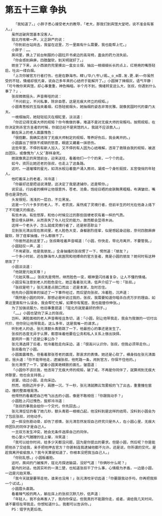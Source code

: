# 第五十三章 争执
        「我知道了。」小胖子悉心接受老大的教导，「老大，那我们到宾馆大堂吧，说不准会有客人。」
       虽然这破宾馆基本没客人。
       寇北月咳嗽一声，义正辞严的说：
       「你到前台站岗去，我留在这里，万一里面有什么需要，我也能帮上忙。」
       小胖子：……
       房间里，换上了前台制服的小圆拉开书桌边的高背椅，蛊虫的药力消失前。
       「你会感到麻痹，四肢酸软，到天明就好了。」
       她坐了下来，从小西装的兜里摸出一盒女士烟，抽出一根细细长长的点上，红艳艳的嘴唇轻启，吐出一缕白烟。
       「上次你被官方行者打伤，也是在静海市。精\/华/\书\/阁…_o_m首.发.更.新~~你虽然受的不轻，情绪却很亢奋，说自己多年来的心结终于能解开了。」小圆掸了掸烟灰，语气平静：「可今晚你来宾馆，却心事重重，神色晦暗。半个月不到，情绪转变这么大，张叔，你遇到什么事了？」.
       张叔微微摇头，声音嘶哑的说：
       「不问前尘，不问私事，除非自愿，这是无痕大师立的规矩。」
       小圆青葱般的玉指夹着烟，红唇轻抿烟头，她抽烟的姿态非常优雅，就像民国时代的豪门太太。
       一根烟抽完，她轻轻掐灭在烟缸里，淡淡道：
       「你还记得无痕大师的规矩？你今晚做的事，难道不是对无痕大师的背叛吗。按照规矩，在你决定刺杀官方圣者的时候，你就已经不是宾馆的人，我就不应该救人。」
       躺在床上的老人面露愧色：
       「很抱歉，我确实违背了无痕大师制定的规矩，等养好伤后，我会离开的。」
       小圆露出了恨铁不成钢的怒意，眼底又藏着一抹悲伤。
       这些年里，不停的有新人加入，又不停的有人因为心结难解，违背了救赎自我的规矩，被逐出团队，或像愧为‘人父’那样身死。
       她就像真正的宾馆前台，迎来送往，看着他们一个个的来，一个个的走。
       如今，资历比她还老的张叔，也走上了这条路。
       这时，一道璀璨的星光，如流水般沿着窗户涌入房间，凝成一个身形挺拔，五官俊俏的年轻人。
       他盯着床上的老者，冷冷道：
       「你最好还是把话说清楚，这决定了我是逮捕你，还是帮你。」
       说实话，行凶者的模样让他很意外，苍老、沧桑，饱经日晒的皮肤黝黑粗糙，布满皱纹，嘴唇也是深色的。
       头发很短，浅浅的一层白，不见黑发。
       这是一个六十多岁的老人，不，老农民，虽然成了灵境行者，但前半生的时光在他身上烙下了不可磨灭的痕迹。
       有些木讷，有些悠厚，和他小时候见过的那些田埂老农有着一样的气质。
       整日埋头耕种，从而丧失了与人社交的能力，故而都会显得木讷。
       这样一个老头子，怎么就成灵境行者了，还是邪恶职业？
       见到张元清出现在房间里，老人脸色大变，身躯剧烈痉挛，似是想起身迎敌，奈何四肢麻痹酸软，除了痉挛抽搐，什么都做不了。
       「你居然追到这里了。」张叔嘶哑着声音喊道：「小圆，你快走，带北月离开，不要管我。」
       小圆轻叹一声，道：
       「不用紧张，他是我朋友。」全身抽搐的张叔愣了一下，愕然道：「朋友？」
       一个多小时前，还在静海市人民医院和他搏命的官方圣者，竟是小圆的朋友？她何时有这种朋友了？
       小圆淡淡道：
       「他就是元始天尊！」
       「元始天尊……」张叔先是愕然，继而脸色一变，眼神里闪烁着复杂，让人不懂的情绪。
       小圆没有注意到老人的脸色变化，她正看着张元清，低声介绍了一句：「张叔。」
       「张叔是吧？」张元清差点脱口而出：还是本家。及时忍住。
       他先向小圆简单的描述了一下事件经过，而后望向张叔，冷着脸，沉声道：
       「既然是小圆的同伴，那想必是听说过我的，张叔，我需要知道你暗杀白虎万岁的理由，如果这里面有什么误会，我会帮忙化解，如果你有冤屈，我也能替你伸张。」
       为了加强说服力，他旧事重提道：「寇北月就是最好的例子。」
       「……」小圆也望向了床上的张叔。
       岂料，满脸面相的老人声音嘶哑且急切，道：「小圆，别让他带我走，我会为我做的一切付出代价，但你别让他带我走。这么多年，这是我唯一的请求。」
       听到老人的话，张元清额头青筋跳了一下，他最担心的事还是发生了。
       张叔的态度无异于认罪，都意味着他要在公务和私人关系上做出抉择。
       是网开一面？还是公事公办？
       张元清选择了后者，他冷着脸走向床边，道：「很高兴认识你，张叔，但我必须带走你。」
       张叔看向了小圆。
       小圆面露难色，但看着那张苍老的面庞，那哀求的表情，她还是心软了，横身挡在张元清面前，摇头道：「你不能带他走，逮捕张叔，他死路一条，闹到官方，你保不住他的。」
       张元清愣了一下，望着小圆美艳精致的面孔，皱眉道：
       「小圆你不该拦我，他违背了无痕大师的规矩，破了戒，不再是你同伴了，就算闹到无痕大师那里，他也会支持我。」
       说罢，绕过小圆，走向床边。
       然而，他刚迈开步子，肩膀一沉，下一秒，张元清就腾云驾雾般的飞了出去，重重撞在窗边，撞的整面墙晃荡。
       他愕然的看着把自己甩飞出去的小圆，像是不敢相信：「你跟我动手？」
       小圆脸上闪过愧色，旋即冷冷道：
       「张叔的事我会给你一个交代，你先回去。」
       张元清怔怔的看了她几秒，额头青筋一根根凸起，他没料到是这样的结局，没料到小圆会为了包庇张叔，对他动手。
       这一摔没伤筋动骨，却伤了感情，张元清忽然发现自己终究只是外人，在小圆心里，无痕大师团队的同伴才是自己人。
       一旦双方发生冲突，她会无条件选择自己的同伴。
       他心里火气蹭蹭的往上窜，冷笑道：
       「我可以给你时间，给多少天都没问题，因为是你提出的要求。但是小圆，然后呢？你是能把他杀了交给我，亲手把他押去官方？你甚制连我逮捕他都不允许。还是说，你所谓的交代，是趁我离开偷偷放人？我今天算是知道了，你根本没把我当自己人。」
       「你别乱想。」小圆板着脸。
       这时，房间的门被推开，寇北月探进脑袋，没好气道：「你俩吵什么呢？」
       屋内的对话，他其实听的一清二楚，也知道张叔干了什么事，心情极为矛盾，一边是小圆，一边是元始天尊。
       「我今天就是要带走他，谁来也没用！」张元清咬牙切齿道：「你要跟我动手吗，你再把我摔一个试试。」
       小圆眉头直跳。
       看着赌气般的两人，躺在床上的张叔沉默几秒，低声道：
       「年轻人，我不会再害人了，我向你保证。但我真的不能跟你走，或者，请给我几天时间，请不要现在带我走。你想知道什么，我都可以告诉你。」
       PS：错字先更后改。